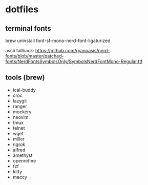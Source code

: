 # dotfiles

## terminal fonts

brew uninstall font-sf-mono-nerd-font-ligaturized 

ascii fallback: https://github.com/ryanoasis/nerd-fonts/blob/master/patched-fonts/NerdFontsSymbolsOnly/SymbolsNerdFontMono-Regular.ttf

## tools (brew)

- ical-buddy 
- croc
- lazygit
- ranger
- mockery
- neovim
- tmux
- telnet
- wget
- miller
- ngrok
- alfred
- amethyst
- openrefine
- fzf
- kitty
- maccy
